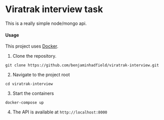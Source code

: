 # Viratrak interview task

This is a really simple node/mongo api.

#### Usage

This project uses [Docker](http://docker.com/).

1. Clone the repository.

```
git clone https://github.com/benjaminhadfield/viratrak-interview.git
```

2. Navigate to the project root

```
cd viratrak-interview
```

3. Start the containers

```
docker-compose up
```

4. The API is available at `http://localhost:8000`
